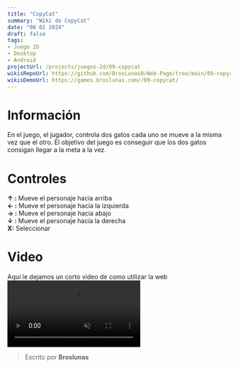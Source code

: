 ```yaml
---
title: "CopyCat"
summary: "Wiki de CopyCat"
date: "08 02 2024"
draft: false
tags:
- Juego 2D
- Desktop
- Android
projectUrl: /projects/juegos-2d/09-copycat
wikisRepoUrl: https://github.com/BrosLunas0/Web-Page/tree/main/09-copycat/
wikisDemoUrl: https://games.broslunas.com//09-copycat/
---
```

# Información
En el juego, el jugador, controla dos gatos cada uno se mueve a la misma vez que el otro. El objetivo del juego es conseguir que los dos gatos consigan llegar a la meta a la vez.

# Controles
<b>↑ :</b> Mueve el personaje hacia arriba <br>
<b>← :</b> Mueve el personaje hacia la izquierda <br>
<b>→ :</b> Mueve el personaje hacia abajo <br>
<b>↓ :</b> Mueve el personaje hacia la derecha <br>
<b>X:</b> Seleccionar <br>

# Video
Aquí le dejamos un corto video de como utilizar la web
<video class="container video" controls muted>
    <source src="https://assets.broslunas.com/gameplay/copycat.mp4" type="video/mp4">
</video>

> Escrito por **Broslunas**
